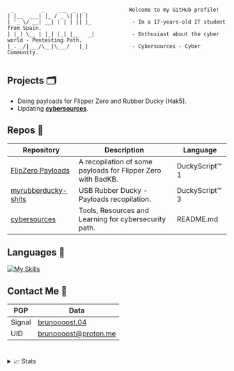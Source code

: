 


```

 _         _    ___  _  _              Welcome to my GitHub profile!
| |__  ___| |_ / _ \| || |              
| '_ \/ __| __| | | | || |_             - Im a 17-years-old IT student from Spain. 
| |_) \__ | |_| |_| |__   _|            - Enthusiast about the cyber world - Pentesting Path.
|_.__/|___/\__|\___/   |_|              - Cybersources - Cyber Community.
                             
```

## Projects 🗂️
- Doing payloads for Flipper Zero and Rubber Ducky (Hak5).
- Updating [**cybersources**](https://github.com/brunoooost/cybersources).

## Repos 📁
|Repository|Description|Language|
|--|-------------------|--|
|[FlipZero Payloads](https://github.com/brunoooost/payloads_flipperZero)|A recopilation of some payloads for Flipper Zero with BadKB. |DuckyScript™ 1|
|[myrubberducky-shits](https://github.com/brunoooost/myrubberducky-shits)|USB Rubber Ducky - Payloads recopilation. |DuckyScript™ 3|
|[cybersources](https://github.com/brunoooost/cybersources)| Tools, Resources and Learning for cybersecurity path.|README.md|


## Languages 💾
[![My Skills](https://skillicons.dev/icons?i=py,html,css,cs,linux,windows,raspberrypi,kali,arduino)](https://skillicons.dev)

## Contact Me 💬
|PGP|Data|
|--|---------------------|
|Signal|[brunoooost.04](https://signal.me/#eu/YiH6rZq86ipsfPShqXmtjw-kE6ATHrvE_sKfofhKNCuOry3YQEhHXInFqhMWLZqo)|
|UID|brunoooost@proton.me|
#
<details>
<summary>📈 Stats</summary>
<br>
 
![](https://komarev.com/ghpvc/?username=bst04&label=views)

![brunoooost's Stats](https://github-readme-stats.vercel.app/api?username=bst04&theme=dark&show_icons=true&hide_border=false&count_private=false)
![brunoooost's Streak](https://github-readme-streak-stats.herokuapp.com/?user=bst04&theme=vdark&hide_border=true)
<img src="https://img.shields.io/github/stars/bst04?style=for-the-badge"/>
<img src="https://img.shields.io/github/followers/bst04?style=for-the-badge"/>

<br>


